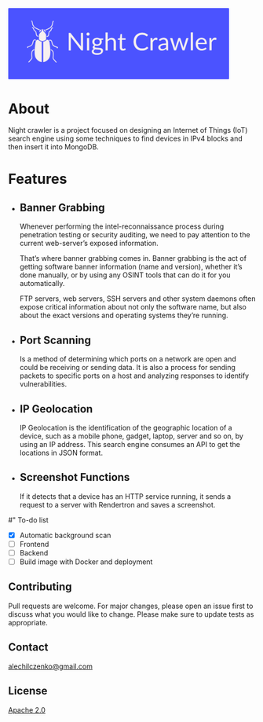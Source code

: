<img src="image.png" width="450" />

# About

Night crawler is a project focused on designing an Internet of Things (IoT) search engine using some techniques to find devices in IPv4 blocks and then insert it into MongoDB.

# Features
* ## Banner Grabbing
  Whenever performing the intel-reconnaissance process during penetration testing or security auditing, we need to pay attention to the current web-server’s exposed information.

  That’s where banner grabbing comes in. Banner grabbing is the act of getting software banner information (name and version), whether it’s done manually, or by using any OSINT     tools that can do it for you automatically.

  FTP servers, web servers, SSH servers and other system daemons often expose critical information about not only the software name, but also about the exact versions and           operating systems they’re running.

* ## Port Scanning
  Is a method of determining which ports on a network are open and could be receiving or sending data. It is also a process for sending packets to specific ports on a host and       analyzing responses to identify vulnerabilities. 

* ## IP Geolocation
  IP Geolocation is the identification of the geographic location of a device, such as a mobile phone, gadget, laptop, server and so on, by using an IP address.
  This search engine   consumes an API to get the locations in JSON format.
  
* ## Screenshot Functions
  If it detects that a device has an HTTP service running, it sends a request to a server with Rendertron and saves a screenshot.
  
#" To-do list
- [x] Automatic background scan
- [ ] Frontend
- [ ] Backend 
- [ ] Build image with Docker and deployment

## Contributing

Pull requests are welcome. For major changes, please open an issue first to discuss what you would like to change.
Please make sure to update tests as appropriate.

## Contact
alechilczenko@gmail.com

## License
[Apache 2.0](http://www.apache.org/licenses/LICENSE-2.0.html)
